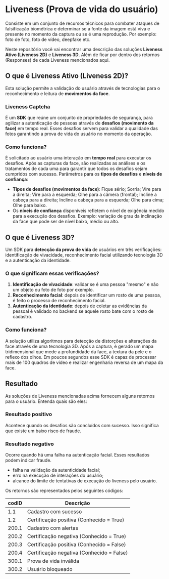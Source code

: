 # Liveness (Prova de vida do usuário)

Consiste em um conjunto de recursos técnicos para combater ataques de falsificação biométrica e determinar se a fonte da imagem está viva e presente no momento da captura ou se é uma reprodução. Por exemplo: foto de foto, foto de vídeo, deepfake etc.

Neste repositório você vai encontrar uma descrição das soluções **Liveness Ativo (Liveness 2D)** e **Liveness 3D**. Além de ficar por dentro dos retornos (Responses) de cada Liveness mencionados aqui.

## O que é Liveness Ativo (Liveness 2D)?
Esta solução permite a validação do usuário através de tecnologias para o reconhecimento e leitura de **movimentos da face**.

### Liveness Captcha
É um **SDK** que reúne um conjunto de propriedades de segurança, para agilizar a autenticação de pessoas através de **desafios (movimento da face)** em tempo real. Esses desafios servem para validar a qualidade das fotos garantindo a prova de vida do usuário no momento da operação.

### Como funciona?
É solicitado ao usuário uma interação em **tempo real** para executar os desafios. 
Após as capturas da face, são realizadas as análises e os tratamentos de cada uma para garantir que todos os desafios sejam cumpridos com sucesso.
Parâmetros para os **tipos de desafios** e **níveis de confiança**:

- **Tipos de desafios (movimentos da face)**: 
  Fique sério; Sorria; Vire para a direita; Vire para a esquerda; Olhe para a câmera (frontal); Incline a cabeça para a direita; Incline a cabeça para a esquerda; Olhe para cima; Olhe para baixo.
- Os **níveis de confiança** disponíveis refletem o nível de exigência medido para a execução dos desafios. 
  Exemplo: variação de grau da inclinação da face que pode ser de nível baixo, médio ou alto.

## O que é Liveness 3D?
Um SDK para **detecção da prova de vida** de usuários em três verificações: identificação de vivacidade, reconhecimento facial utilizando tecnologia 3D e a autenticação da identidade.

### O que significam essas verificações?
1. **Identificação de vivacidade**: validar se é uma pessoa "mesmo" e não um objeto ou foto de foto por exemplo.
2. **Reconhecimento facial**: depois de identificar um rosto de uma pessoa, é feito o processo de reconhecimento facial.
3. **Autenticação da identidade**: depois de coletar as evidências da pessoal é validado no backend se aquele rosto bate com o rosto de cadastro.

### Como funciona?
A solução utiliza algoritmos para detecção de distorções e alterações da face através de uma tecnologia 3D.
Após a captura, é gerado um mapa tridimensional que mede a profundidade da face, a textura da pele e o reflexo dos olhos. Em poucos segundos esse SDK é capaz de processar mais de 100 quadros de vídeo e realizar engenharia reversa de um mapa da face.

## Resultado
As soluções de Liveness mencionadas acima fornecem alguns retornos para o usuário. Entenda quais são eles:

### Resultado positivo
Acontece quando os desafios são concluídos com sucesso. Isso significa que existe um baixo risco de fraude.

### Resultado negativo
Ocorre quando há uma falha na autenticação facial. Esses resultados podem indicar fraude.
- falha na validação da autenticidade facial;
- erro na execução de interações do usuário;
- alcance do limite de tentativas de execução do liveness pelo usuário.

Os retornos são representados pelos seguintes códigos:

codID | Descrição |
| - | - |
| 1.1 | Cadastro com sucesso |
| 1.2 | Certificação positiva (Conhecido = True) |
| 200.1 | Cadastro com alertas  |
| 200.2 | Certificação negativa (Conhecido = True)  |
| 200.3 | Certificação positiva (Conhecido = False)  |
| 200.4 | Certificação negativa (Conhecido = False)  |
| 300.1 | Prova de vida inválida |
| 300.2 | Usuário bloqueado |


